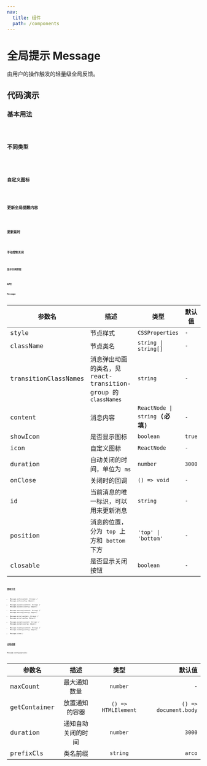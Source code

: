 ```yaml
---
nav:
  title: 组件
  path: /components
---
```

# 全局提示 Message

由用户的操作触发的轻量级全局反馈。

## 代码演示

### 基本用法

<code src="./__demo__/basic.demo.tsx" />

### 不同类型

<code src="./__demo__/type.demo.tsx" />

### 自定义图标

<code src="./__demo__/icon.demo.tsx" />

### 更新全局提醒内容

<code src="./__demo__/update_message.demo.tsx" />

### 更新延时

<code src="./__demo__/update_duration.demo.tsx" />

### 手动控制关闭

<code src="./__demo__/hide.demo.tsx" />

### 显示关闭按钮

<code src="./__demo__/closable.demo.tsx" />

## API

### Message

|参数名|描述|类型|默认值|
|---|---|---|---|
|style|节点样式|`CSSProperties`|`-`|
|className|节点类名|`string \| string[]`|`-`|
|transitionClassNames|消息弹出动画的类名，见 react-transition-group 的 `classNames`|`string`|`-`|
|content|消息内容|`ReactNode \| string` **(必填)**|`-`|
|showIcon|是否显示图标|`boolean`|`true`|
|icon|自定义图标|`ReactNode`|`-`|
|duration|自动关闭的时间，单位为 `ms`|`number`|`3000`|
|onClose|关闭时的回调|`() => void`|`-`|
|id|当前消息的唯一标识，可以用来更新消息|`string`|`-`|
|position|消息的位置，分为 `top` 上方和 `bottom` 下方|`'top' \| 'bottom'`|`-`|
|closable|是否显示关闭按钮|`boolean`|`-`|

### 使用方法

- `Message.info(content: String)` / `Message.info(config: Object)`
- `Message.success(content: String)` / `Message.success(config: Object)`
- `Message.warning(content: String)` / `Message.warning(config: Object)`
- `Message.error(content: String)` / `Message.error(config: Object)`
- `Message.normal(content: String)` / `Message.normal(config: Object)`
- `Message.loading(content: String)` / `Message.loading(config: Object)`
- `Message.clear()`

### 全局设置

`Message.config(options)`

|参数名|描述|类型|默认值|
|---|:---:|:---:|---:|
|maxCount|最大通知数量|`number`|`-`|
|getContainer|放置通知的容器|`() => HTMLElement`|`() => document.body`|
|duration|通知自动关闭的时间|`number`|`3000`|
|prefixCls|类名前缀|`string`|`arco`|

